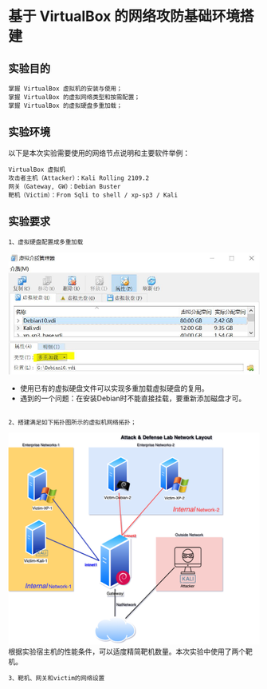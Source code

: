 # 基于 VirtualBox 的网络攻防基础环境搭建
## 实验目的

    掌握 VirtualBox 虚拟机的安装与使用；
    掌握 VirtualBox 的虚拟网络类型和按需配置；
    掌握 VirtualBox 的虚拟硬盘多重加载；

## 实验环境

以下是本次实验需要使用的网络节点说明和主要软件举例：

    VirtualBox 虚拟机
    攻击者主机（Attacker）：Kali Rolling 2109.2
    网关（Gateway, GW）：Debian Buster
    靶机（Victim）：From Sqli to shell / xp-sp3 / Kali

## 实验要求

    1、虚拟硬盘配置成多重加载
![](\image\3.JPG)
* 使用已有的虚拟硬盘文件可以实现多重加载虚拟硬盘的复用。
* 遇到的一个问题：在安装Debian时不能直接挂载，要重新添加磁盘才可。

## 
    2、搭建满足如下拓扑图所示的虚拟机网络拓扑；
![](\image\4.JPG)
根据实验宿主机的性能条件，可以适度精简靶机数量。本次实验中使用了两个靶机。

    3、靶机、网关和victim的网络设置
    